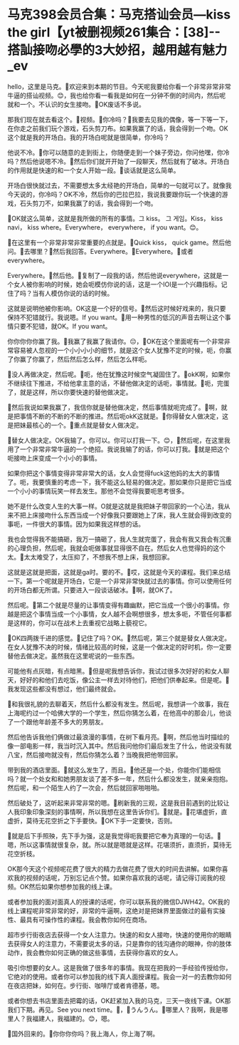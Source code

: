 # 马克398会员合集：马克搭讪会员—kiss the girl【yt被删视频261集合：[38]--搭訕接吻必學的3大妙招，越用越有魅力_ev

hello，这里是马克。🎼欢迎来到本期的节目。今天呢我要给你看一个非常非常非常牛逼的搭讪视频。😊，我也给你看一看我是如何在一分钟不倒的时间内，然后呢就和一个。不认识的女生接吻。🎼OK废话不多说。

那我们现在就去看这个。🎼视频。🎼你冷吗？🎼我要去见我的偶像，等一下等一下，在你走之前我们玩个游戏，石头剪刀布。如果我赢了的话，我会得到一个吻。OK这个就是我的开场白。我的开场白呢就是很简单，你冷吗？

他说不冷。🎼你可以随意的走到街上，你随便走到一个妹子旁边，你问他嘿，你冷吗？然后他说嗯不冷。🎼然后你们就开开始了一段聊天，然后就有了破冰。开场白的作用就是快速的和一个女人开始一段。🎼谈话就是这么简单。

开场白很快就过去，不需要想太多太经艳的开场白，简单的一句就可以了。就像我今天说的，你冷吗？OK不冷，然后你的巴拉巴拉，我说我要跟你玩一个快速的游戏，石头剪刀不，如果我赢了的话，我会得到一个吻。

🎼OK就这么简单，这就是我所做的所有的事情。그 kiss。 그 게임。Kiss， kiss navi， kiss where。Everywhere， everywhere， if you want。😊。

🎼在这里有一个非常非常非常重要的点就是。🎼Quick kiss， quick game。然后他问。🎼去哪里？🎼然后我回答。Everywhere。🎼Everywhere。🎼或者 everywhere。

Everywhere。🎼然后他。🎼复制了一段我的话，然后他说everywhere，这就是一个女人被你影响的时候，她会呃模仿你说的话，这是一个IOI是一个兴趣指标。记住了吗？当有人模仿你说的话的时候。

这就是说明他被你影响。OK这是一个好的信号。🎼然后这时候好戏来的，我只要保持不犯错就行。我说嗯。If you want。🎼用一种男性的低沉的声音去啊让这个事情只要不犯错，就OK。If you want。

你你你你你赢了我。🎼我赢了我赢了我请你。😔，🎼OK在这个里面呢有一个非常非常容易被人忽视的一个小小小小的细节，就是这个女人犹豫不定的时候，呃，你赢了你赢了你赢了，然后然后怎么样，然后怎么样呃。

🎼没人再做决定，然后呢。🎼呃，他在犹豫这时候空气凝固住了。🎼okK啊，如果你不继续往下推进，不给他拿主意的话，不替他做决定的话呃，事情就。🎼呃，完蛋了，就是这样，所以你要快速的替他做决定。

🎼然后我说如果我赢了，我信你就是替他做决定，然后事情就呃完成了。🎼啊，就是把事情不断的不断的不断的推进。然后呃okK这就是。🎼你得替女人做决定，这是把妹最核心的一个。🎼重点就是替女人做决定。

🎼替女人做决定。OK我输了。你可以。你可以打我一下。😊，🎼然后呢，在这里我用了一个非常非常牛逼的一个绝招。我说我输了的话，你可以打我。🎼就是把这个呃接吻上床变成一个小小的事情。

如果你把这个事情变得非常非常大的话，女人会觉得fuck这他妈的太大的事情了。呃，我要慎重的考虑一下，我不能这么轻易的做决定。那如果你只是把它当成一个小小的事情玩笑一样去发生。那他不会觉得我要呃思考很多。

她不是什么改变人生的大事一样。O就是这就是我把妹子带回家的一个心法，我从来不把上床接吻什么东西当成一个好像我只要跟她上了床，我人生就会得到改变的事呃，一件很大的事情。因为如果我这样想的话。

我也会觉得我不能搞砸，我万一搞砸了，我人生就完蛋了，我会有我又我会有沉重的心理负担，然后呢，我就会呃做事就显得很不自在。然后女人也觉得妈的这个太。🎼太太难受了，太压抑了，不想我不想上床，我想回家。

这就是这就是把面，这就是ga时。要的不。🎼哎，这就是今天的课程。我们来总结一下。第一个呢就是开场白，它是一个非常非常快就过去的事情。你可以使用任何的开场白都无所谓。只要进入一段谈话破冰。🎼啊，就OK了。

然后呢。🎼第二个就是尽量的让事情变得有趣幽默，把它当成一个很小的事情。你越是把这个事情当成一个小事情，女人越不会啊想很多，想太多呃，不管任何事都是这样的，你可以在战术上去重视它战略上藐视它。

🎼OK四两拨千进的感觉。🎼记住了吗？OK。🎼然后呢，第三个就是替女人做决定。在女人犹豫不决的时候，情绪比较高的时候，这是一个做决定的好时机，你一定要替他去做决定。虽然我在这里呢说的一些东西。

可能他有点灰暗，有点暗黑。🎼但是呢我想告诉你，我试过很多次好好的和女人聊天，好好的和他们去吃饭，像公主一样去对待他们，把他们供奉起来。但是呢。🎼我发现这些都没有想过，他们最终就会。

🎼和我很礼貌的去聊着天，然后什么都没有发生。然后呢，我想讲一个故事，我在上海呢约过一个哈佛大学的一个学生，然后你猜怎么着，在他高中的那会儿，他谈了一个跟他年龄差不多大的男朋友。

然后他告诉我他们俩做过最浪漫的事情，在树下看月亮。🎼啊，然后他当时描绘的像一部电影一样，我当时沉入其中。然后我问他你们最后发生了什么，他说没有就八宝，然后接吻就没有，然后你猜怎么着？当晚我把他带回家。

带到我的酒店里面。🎼就这么发生了，而且。🎼他还是一个处，你能你们能相信吗？就一个处女和和她男朋友谈了差不多一年，然后什么都没发生，就亲亲抱抱。然后呢，和一个陌生人约了一次会，然后就回家啪啪啪。

然后破处了，这听起来非常非常的嗯。🎼刷新我的三观，这是我目前遇到的比较让人我印象印象深刻的事情啊，所以我想在这里告诉你们。🎼就是。🎼花堪虚折，直虚折，莫待无花空折之下手要快。🎼OK下手一定要快，否则。

🎼就是后下手照殃，先下手为强，这是我觉得呃我要把它奉为真理的一句话。🎼嗯，所以这事情就很复杂，就。所以就是嗯就是这样。花堪须折，直须折，莫待无花空折枝。

OK那今天这个视频呢花费了很大的精力去做花费了很大的时间去讲解。如果你喜欢我的视频的话呢，万别忘记点个赞。如果你喜欢我的话呢，请记得订阅我的视频。OK然后如果你想参加我的线上课。

或者参加我的面对面真人的授课的话呢，你可以联系我的微信DJWH42。OK我的线上课程呢非常非常的好，非常的牛逼啊，这绝对是把妹界里面做过的最有实操性、最具有可操作性的课程。我会教你如何在商场。

超市步行街夜店去获得一个女人注意力。快速的和女人接吻，快速的使用你的眼睛去获得女人的注意力，不需要说太多的话，只是靠你的钱沟通你的眼神，你的肢体动作，我会教你如何正确的做这些事情，去获得你喜欢的女人。

吸引你想要的女人。这是我做了很多年的事情。我现在把我的一手经验传授给你，它绝对的使用。或者你可以参加我的线下真人面授课程。我会一对一的去教你如何在夜店把妹，如何在。步行街、咖啡厅或者肯德基，嗯。

或者你想去书店里面去把霉的话，OK赶紧加入我的马克，三天一夜线下课。OK那我们下期。再见。See you next time。🎼，🎼うんうん。🎼哪里人？我啊，我是哪里人？我福建人，我福建的。😊，嗯。

🎼国外回来的。🎼你你你你吗？我上海人，你上海了啊。
